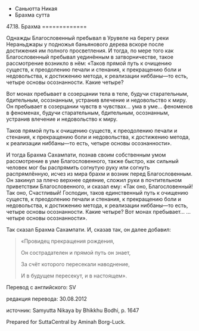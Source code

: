









* Саньютта Никая
* Брахма сутта


47\.18\. Брахма
\=\=\=\=\=\=\=\=\=\=\=\=\=



Однажды Благословенный пребывал в Урувеле на берегу реки Нераньджары у подножья баньянового дерева вскоре после достижения им полного просветления\. И тогда, по мере того как Благословенный пребывал уединённым в затворничестве, такое рассмотрение возникло в нём: «Таков прямой путь к очищению существ, к преодолению печали и стенания, к прекращению боли и недовольства, к достижению метода, к реализации ниббаны—то есть, четыре основы осознанности\. Какие четыре?


Вот монах пребывает в созерцании тела в теле, будучи старательным, бдительным, осознанным, устранив влечение и недовольство к миру\. Он пребывает в созерцании чувств в чувствах… ума в уме… феноменов в феноменах, будучи старательным, бдительным, осознанным, устранив влечение и недовольство к миру\.


Таков прямой путь к очищению существ, к преодолению печали и стенания, к прекращению боли и недовольства, к достижению метода, к реализации ниббаны—то есть, четыре основы осознанности»\.


И тогда Брахма Сахампати, познав своим собственным умом рассмотрение в уме Благословенного, также быстро, как сильный человек мог бы распрямить согнутую руку или согнуть распрямлённую, исчез из мира брахм и возник перед Благословенным\. Он закинул за плечо верхнее одеяние, сложил руки в почтительном приветствии Благословенного, и сказал ему: «Так оно, Благословенный\! Так оно, Счастливый\! Господин, таков единственный путь к очищению существ, к преодолению печали и стенания, к прекращению боли и недовольства, к достижению метода, к реализации ниббаны—то есть, четыре основы осознанности\. Какие четыре? Вот монах пребывает… …четыре основы осознанности»\.


Так сказал Брахма Сахампати\. И, сказав так, он далее добавил:



> «Провидец прекращения рождения,  
> 
> Он сострадателен и прямой путь он знает,  
> 
> За счёт которого пересекали наводнение,  
> 
> И в будущем пересекут, и в настоящем»\.



Перевод с английского: SV


редакция перевода: 30\.08\.2012


источник: Samyutta Nikaya by Bhikkhu Bodhi, p\. 1647


Prepared for SuttaCentral by Aminah Borg\-Luck\.






